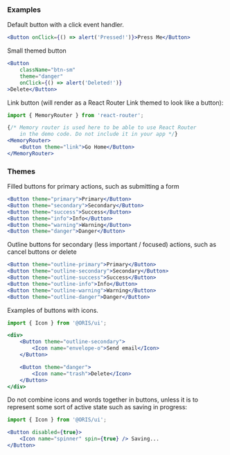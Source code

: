 
### Examples

Default button with a click event handler.

```jsx
<Button onClick={() => alert('Pressed!')}>Press Me</Button>
```

Small themed button

```jsx
<Button
    className="btn-sm"
    theme="danger"
    onClick={() => alert('Deleted!')}
>Delete</Button>
```

Link button (will render as a React Router Link themed to look like a button):

```jsx
import { MemoryRouter } from 'react-router';

{/* Memory router is used here to be able to use React Router
    in the demo code. Do not include it in your app */}
<MemoryRouter>
    <Button theme="link">Go Home</Button>
</MemoryRouter>
```

### Themes

Filled buttons for primary actions, such as submitting a form

```jsx
<Button theme="primary">Primary</Button>
<Button theme="secondary">Secondary</Button>
<Button theme="success">Success</Button>
<Button theme="info">Info</Button>
<Button theme="warning">Warning</Button>
<Button theme="danger">Danger</Button>
```

Outline buttons for secondary (less important / focused) actions, such as cancel buttons or delete

```jsx
<Button theme="outline-primary">Primary</Button>
<Button theme="outline-secondary">Secondary</Button>
<Button theme="outline-success">Success</Button>
<Button theme="outline-info">Info</Button>
<Button theme="outline-warning">Warning</Button>
<Button theme="outline-danger">Danger</Button>
```

Examples of buttons with icons.

```jsx
import { Icon } from '@ORIS/ui';

<div>
    <Button theme="outline-secondary">
        <Icon name="envelope-o">Send email</Icon>
    </Button>

    <Button theme="danger">
        <Icon name="trash">Delete</Icon>
    </Button>
</div>
```

Do not combine icons and words together in buttons, unless it is to represent some sort of active state such as saving in progress:

```jsx
import { Icon } from '@ORIS/ui';

<Button disabled={true}>
    <Icon name="spinner" spin={true} /> Saving...
</Button>
```
